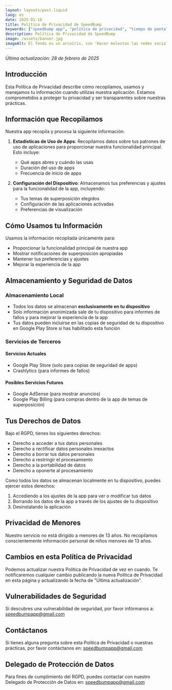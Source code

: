 ```yaml
---
layout: layouts/post.liquid
lang: es
date: 2025-01-16
title: Política de Privacidad de SpeedBump
keywords: ["speedbump app", "política de privacidad", "tiempo de pantalla", "rgpd"]
description: Política de Privacidad de SpeedBump
image: /assets/banner.jpg
imageAlt: El fondo es un arcoíris, con 'Hacer molestas las redes sociales' en el centro usando la fuente Comic Sans, y un gato mal dibujado en la esquina superior derecha. Hace referencia al meme de internet 'graphic design is my passion'.
---
```


*Última actualización: 28 de febrero de 2025*

## Introducción
Esta Política de Privacidad describe cómo recopilamos, usamos y manejamos tu información cuando utilizas nuestra aplicación. Estamos comprometidos a proteger tu privacidad y ser transparentes sobre nuestras prácticas.

## Información que Recopilamos
Nuestra app recopila y procesa la siguiente información:

1. **Estadísticas de Uso de Apps**: Recopilamos datos sobre tus patrones de uso de aplicaciones para proporcionar nuestra funcionalidad principal. Esto incluye:
   - Qué apps abres y cuándo las usas
   - Duración del uso de apps
   - Frecuencia de inicio de apps

2. **Configuración del Dispositivo**: Almacenamos tus preferencias y ajustes para la funcionalidad de la app, incluyendo:
   - Tus temas de superposición elegidos
   - Configuración de las aplicaciones activadas
   - Preferencias de visualización

## Cómo Usamos tu Información
Usamos la información recopilada únicamente para:
- Proporcionar la funcionalidad principal de nuestra app
- Mostrar notificaciones de superposición apropiadas
- Mantener tus preferencias y ajustes
- Mejorar la experiencia de la app

## Almacenamiento y Seguridad de Datos

### Almacenamiento Local
- Todos los datos se almacenan **exclusivamente en tu dispositivo**
- Solo información anonimizada sale de tu dispositivo para informes de fallos y para mejorar la experiencia de la app
- Tus datos pueden incluirse en las copias de seguridad de tu dispositivo en Google Play Store si has habilitado esta función

### Servicios de Terceros

#### Servicios Actuales
- Google Play Store (solo para copias de seguridad de apps)
- Crashlytics (para informes de fallos)

#### Posibles Servicios Futuros
- Google AdSense (para mostrar anuncios)
- Google Play Billing (para compras dentro de la app de temas de superposición)

## Tus Derechos de Datos
Bajo el RGPD, tienes los siguientes derechos:
- Derecho a acceder a tus datos personales
- Derecho a rectificar datos personales inexactos
- Derecho a borrar tus datos personales
- Derecho a restringir el procesamiento
- Derecho a la portabilidad de datos
- Derecho a oponerte al procesamiento

Como todos los datos se almacenan localmente en tu dispositivo, puedes ejercer estos derechos:
1. Accediendo a los ajustes de la app para ver o modificar tus datos
2. Borrando los datos de la app a través de los ajustes de tu dispositivo
3. Desinstalando la aplicación

## Privacidad de Menores
Nuestro servicio no está dirigido a menores de 13 años. No recopilamos conscientemente información personal de niños menores de 13 años.

## Cambios en esta Política de Privacidad
Podemos actualizar nuestra Política de Privacidad de vez en cuando. Te notificaremos cualquier cambio publicando la nueva Política de Privacidad en esta página y actualizando la fecha de "Última actualización".

## Vulnerabilidades de Seguridad
Si descubres una vulnerabilidad de seguridad, por favor infórmanos a: speedbumpapp@gmail.com

## Contáctanos
Si tienes alguna pregunta sobre esta Política de Privacidad o nuestras prácticas, por favor contáctanos en: speedbumpapp@gmail.com

## Delegado de Protección de Datos
Para fines de cumplimiento del RGPD, puedes contactar con nuestro Delegado de Protección de Datos en: speedbumpapp@gmail.com
